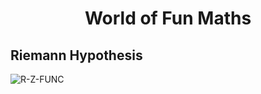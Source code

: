 # <p align="center">World of Fun Maths</p>
## Riemann Hypothesis
![R-Z-FUNC](https://user-images.githubusercontent.com/66701331/182520171-5ea7c3a1-1f43-458f-ad61-98be7ff1485c.png)
